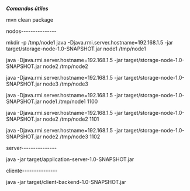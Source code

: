 
***Comandos útiles***

mvn clean package

nodos---------------

mkdir -p /tmp/node1
java -Djava.rmi.server.hostname=192.168.1.5 -jar target/storage-node-1.0-SNAPSHOT.jar node1 /tmp/node1

java -Djava.rmi.server.hostname=192.168.1.5 -jar target/storage-node-1.0-SNAPSHOT.jar node2 /tmp/node2

java -Djava.rmi.server.hostname=192.168.1.5 -jar target/storage-node-1.0-SNAPSHOT.jar node3 /tmp/node3

java -Djava.rmi.server.hostname=192.168.1.5 -jar target/storage-node-1.0-SNAPSHOT.jar node1 /tmp/node1 1100

java -Djava.rmi.server.hostname=192.168.1.5 -jar target/storage-node-1.0-SNAPSHOT.jar node2 /tmp/node2 1101

java -Djava.rmi.server.hostname=192.168.1.5 -jar target/storage-node-1.0-SNAPSHOT.jar node2 /tmp/node3 1102

server---------------

java -jar target/application-server-1.0-SNAPSHOT.jar


cliente---------------

java -jar target/client-backend-1.0-SNAPSHOT.jar
